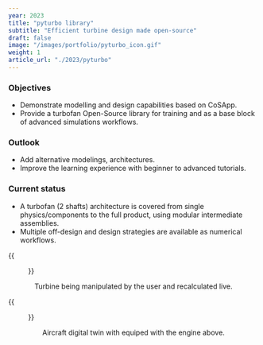 ```yaml
---
year: 2023
title: "pyturbo library"
subtitle: "Efficient turbine design made open-source"
draft: false
image: "/images/portfolio/pyturbo_icon.gif"
weight: 1
article_url: "./2023/pyturbo"
---
```


### Objectives

- Demonstrate modelling and design capabilities based on CoSApp.
- Provide a turbofan Open-Source library for training and as a base block of advanced simulations workflows.

### Outlook

- Add alternative modelings, architectures.
- Improve the learning experience with beginner to advanced tutorials.

### Current status

- A turbofan (2 shafts) architecture is covered from single physics/components to the full product, using modular intermediate assemblies.
- Multiple off-design and design strategies are available as numerical workflows.

<div class='row'>
<div class='col-lg-5 col-md-5 col-12' text-align='center'>
    <div class='imgbox'>
        {{<figure src=pyturbo_icon.gif width="100%" class="center-fit">}}
    </div>
    <center><p> Turbine being manipulated by the user and recalculated live.</p></center>
</div>
<div class='col-lg-7 col-md-7 col-12' text-align='center'>
    <div class='imgbox'>
        {{<figure src=pyturbo_aircraft.png width="100%">}}
    </div>
    <center><p> Aircraft digital twin with equiped with the engine above.</p></center>
</div>
</div>
</div>
